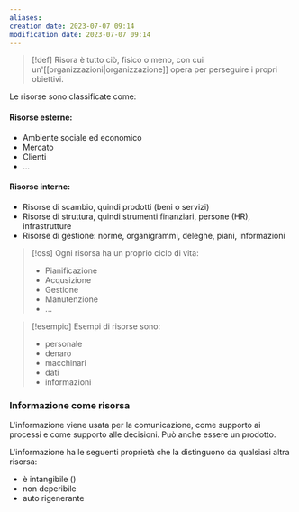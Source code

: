 ```yaml
---
aliases: 
creation date: 2023-07-07 09:14
modification date: 2023-07-07 09:14
---
```


> [!def]
> Risora è tutto ciò, fisico o meno, con cui un'[[organizzazioni|organizzazione]] opera per perseguire i propri obiettivi.

Le risorse sono classificate come:

#### Risorse esterne:
- Ambiente sociale ed economico
- Mercato
- Clienti
- ...

#### Risorse interne:
- Risorse di scambio, quindi prodotti (beni o servizi)
- Risorse di struttura, quindi strumenti finanziari, persone (HR), infrastrutture
- Risorse di gestione: norme, organigrammi, deleghe, piani, informazioni


>[!oss]
>Ogni risorsa ha un proprio ciclo di vita:
>- Pianificazione
>- Acqusizione
>- Gestione
>- Manutenzione
>- ...


>[!esempio]
>Esempi di risorse sono:
>- personale
>- denaro
>- macchinari
>- dati
>- informazioni

### Informazione come risorsa
L'informazione viene usata per la comunicazione, come supporto ai processi e come supporto alle decisioni.
Può anche essere un prodotto.

L'informazione ha le seguenti proprietà che la distinguono da qualsiasi altra risorsa:
- è intangibile ()
- non deperibile
- auto rigenerante
